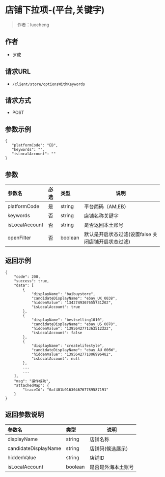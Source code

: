 # 店铺下拉项-(平台,关键字)

> 作者：luocheng

## 作者

- 罗成

## 请求URL

- ` /client/store/optionsWithKeywords `
  
## 请求方式
- POST 

## 参数示例

 ``` 
 {
    "platformCode": "EB",
    "keywords": "",
    "isLocalAccount": ""
}
 ```

## 参数

|参数名|必选|类型|说明|
|:----    |:---|:----- |-----   |
|platformCode |是  |string | 平台简码（AM,EB）    |
|keywords |否  |string | 店铺名称关键字    |
|isLocalAccount |否  |string | 是否返回本土账号    |
|openFilter |否  |boolean | 默认是开启状态过滤(设置false 关闭店铺开启状态过滤)    |

## 返回示例 

``` 
{
    "code": 200,
    "success": true,
    "data": [
        {
            "displayName": "baibuystore",
            "candidateDisplayName": "ebay_UK_0038",
            "hiddenValue": "1342749367655731202",
            "isLocalAccount": true
        },
        {
            "displayName": "bestselling1010",
            "candidateDisplayName": "ebay_US_0070",
            "hiddenValue": "1395642771363512322",
            "isLocalAccount": false
        },
        {
            "displayName": "createlifestyle",
            "candidateDisplayName": "ebay_AU_006W",
            "hiddenValue": "1395642771006996482",
            "isLocalAccount": null
        },
		...
		...
    ],
    "msg": "操作成功",
    "attachedMap": {
        "traceId": "0af401b9163046767789587191"
    }
}
```

## 返回参数说明 

|参数名|类型|说明|
|:-----  |:-----|-----                           |
|displayName |string   |店铺名称  |
|candidateDisplayName |string   |店铺码(候选展示)  |
|hiddenValue |string   |店铺ID  |
|isLocalAccount |boolean   |是否是外海本土账号  |